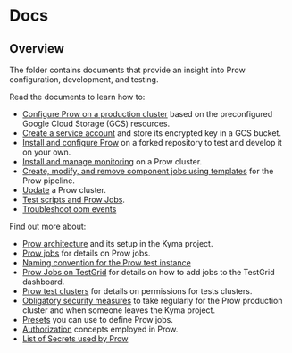 # Docs

## Overview

The folder contains documents that provide an insight into Prow configuration, development, and testing.

<!-- Update the list each time you modify the document structure in this folder. -->

Read the documents to learn how to:

- [Configure Prow on a production cluster](./production-cluster-configuration.md) based on the preconfigured Google Cloud Storage (GCS) resources.
- [Create a service account](./prow-secrets-management.md) and store its encrypted key in a GCS bucket.
- [Install and configure Prow](./prow-installation-on-forks.md) on a forked repository to test and develop it on your own.
- [Install and manage monitoring](./prow-monitoring.md) on a Prow cluster.
- [Create, modify, and remove component jobs using templates](./manage-component-jobs-with-templates.md) for the Prow pipeline.
- [Update](./prow-cluster-update.md) a Prow cluster.
- [Test scripts and Prow Jobs](../../development/tools/cmd/pjtester/README.md).
- [Troubleshoot oom events](../../prow/scripts/resources/README.md)

Find out more about:

- [Prow architecture](./prow-architecture.md) and its setup in the Kyma project.
- [Prow jobs](./prow-jobs.md) for details on Prow jobs.
- [Naming convention for the Prow test instance](./prow-naming-convention.md)
- [Prow Jobs on TestGrid](./prow-k8s-testgrid.md) for details on how to add jobs to the TestGrid dashboard.
- [Prow test clusters](./test-clusters.md) for details on permissions for tests clusters.
- [Obligatory security measures](./obligatory-security-measures.md) to take regularly for the Prow production cluster and when someone leaves the Kyma project.
- [Presets](./presets.md) you can use to define Prow jobs.
- [Authorization](./authorization.md) concepts employed in Prow.
- [List of Secrets used by Prow](./prow-secrets.md)
